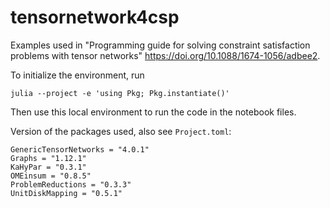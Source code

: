 # tensornetwork4csp

Examples used in "Programming guide for solving constraint satisfaction problems with tensor networks" https://doi.org/10.1088/1674-1056/adbee2.

To initialize the environment, run
```
julia --project -e 'using Pkg; Pkg.instantiate()'
```
Then use this local environment to run the code in the notebook files.

Version of the packages used, also see `Project.toml`:
```
GenericTensorNetworks = "4.0.1"
Graphs = "1.12.1"
KaHyPar = "0.3.1"
OMEinsum = "0.8.5"
ProblemReductions = "0.3.3"
UnitDiskMapping = "0.5.1"

```
